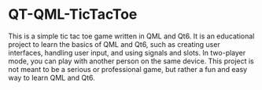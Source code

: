 # QT-QML-TicTacToe

This is a simple tic tac toe game written in QML and Qt6. It is an educational project to learn the basics of QML and Qt6, such as creating user interfaces, handling user input, and using signals and slots. In two-player mode, you can play with another person on the same device. This project is not meant to be a serious or professional game, but rather a fun and easy way to learn QML and Qt6.
